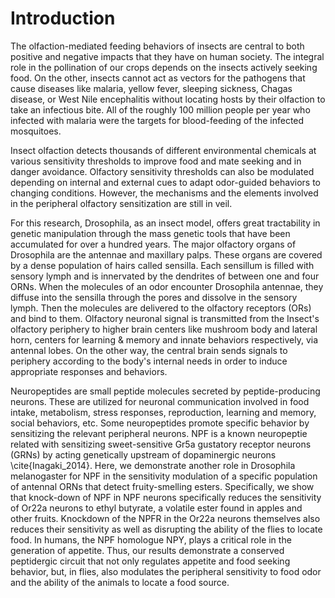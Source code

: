 # Introduction
The olfaction-mediated feeding behaviors of insects are central to both positive and negative impacts that they have on human society.
The integral role in the pollination of our crops depends on the insects actively seeking food.
On the other, insects cannot act as vectors for the pathogens that cause diseases like malaria, yellow fever, sleeping sickness, Chagas disease, or West Nile encephalitis without locating hosts by their olfaction to take an infectious bite.
All of the roughly 100 million people per year who infected with malaria were the targets for blood-feeding of the infected mosquitoes.

Insect olfaction detects thousands of different environmental chemicals at various sensitivity thresholds to improve food and mate seeking and in danger avoidance.
Olfactory sensitivity thresholds can also be modulated depending on internal and external cues to adapt odor-guided behaviors to changing conditions.
However, the mechanisms and the elements involved in the peripheral olfactory sensitization are still in veil.

For this research, Drosophila, as an insect model, offers great tractability in genetic manipulation through the mass genetic tools that have been accumulated for over a hundred years.
The major olfactory organs of Drosophila are the antennae and maxillary palps.
These organs are covered by a dense population of hairs called sensilla.
Each sensillum is filled with sensory lymph and is innervated by the dendrites of between one and four ORNs.
When the molecules of an odor encounter Drosophila antennae, they diffuse into the sensilla through the pores and dissolve in the sensory lymph.
Then the molecules are delivered to the olfactory receptors (ORs) and bind to them.
Olfactory neuronal signal is transmitted from the Insect's olfactory periphery to higher brain centers like mushroom body and lateral horn, centers for learning & memory and innate behaviors respectively, via antennal lobes.
On the other way, the central brain sends signals to periphery according to the body's internal needs in order to induce appropriate responses and behaviors.

Neuropeptides are small peptide molecules secreted by peptide-producing neurons.
These are utilized for neuronal communication involved in food intake, metabolism, stress responses, reproduction, learning and memory, social behaviors, etc.
Some neuropeptides promote specific behavior by sensitizing the relevant peripheral neurons.
NPF is a known neuropeptie related with sensitizing sweet-sensitive Gr5a gustatory receptor neurons (GRNs) by acting genetically upstream of dopaminergic neurons \cite{Inagaki_2014}.
Here, we demonstrate another role in Drosophila melanogaster for NPF in the sensitivity modulation of a specific population of antennal ORNs that detect fruity-smelling esters.
Specifically, we show that knock-down of NPF in NPF neurons specifically reduces the sensitivity of Or22a neurons to ethyl butyrate, a volatile ester found in apples and other fruits.
Knockdown of the NPFR in the Or22a neurons themselves also reduces their sensitivity as well as disrupting the ability of the flies to locate food.
In humans, the NPF homologue NPY, plays a critical role in the generation of appetite.
Thus, our results demonstrate a conserved peptidergic circuit that not only regulates appetite and food seeking behavior, but, in flies, also modulates the peripheral sensitivity to food odor and the ability of the animals to locate a food source.